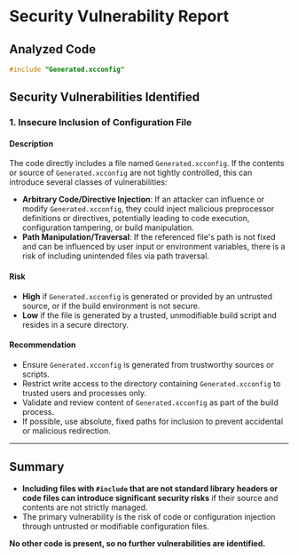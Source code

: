 # Security Vulnerability Report

## Analyzed Code

```cpp
#include "Generated.xcconfig"
```

## Security Vulnerabilities Identified

### 1. Insecure Inclusion of Configuration File

#### Description
The code directly includes a file named `Generated.xcconfig`. If the contents or source of `Generated.xcconfig` are not tightly controlled, this can introduce several classes of vulnerabilities:

- **Arbitrary Code/Directive Injection**: If an attacker can influence or modify `Generated.xcconfig`, they could inject malicious preprocessor definitions or directives, potentially leading to code execution, configuration tampering, or build manipulation.
- **Path Manipulation/Traversal**: If the referenced file's path is not fixed and can be influenced by user input or environment variables, there is a risk of including unintended files via path traversal.

#### Risk
- **High** if `Generated.xcconfig` is generated or provided by an untrusted source, or if the build environment is not secure.
- **Low** if the file is generated by a trusted, unmodifiable build script and resides in a secure directory.

#### Recommendation
- Ensure `Generated.xcconfig` is generated from trustworthy sources or scripts.
- Restrict write access to the directory containing `Generated.xcconfig` to trusted users and processes only.
- Validate and review content of `Generated.xcconfig` as part of the build process.
- If possible, use absolute, fixed paths for inclusion to prevent accidental or malicious redirection.

---

## Summary

- **Including files with `#include` that are not standard library headers or code files can introduce significant security risks** if their source and contents are not strictly managed.
- The primary vulnerability is the risk of code or configuration injection through untrusted or modifiable configuration files.

**No other code is present, so no further vulnerabilities are identified.**